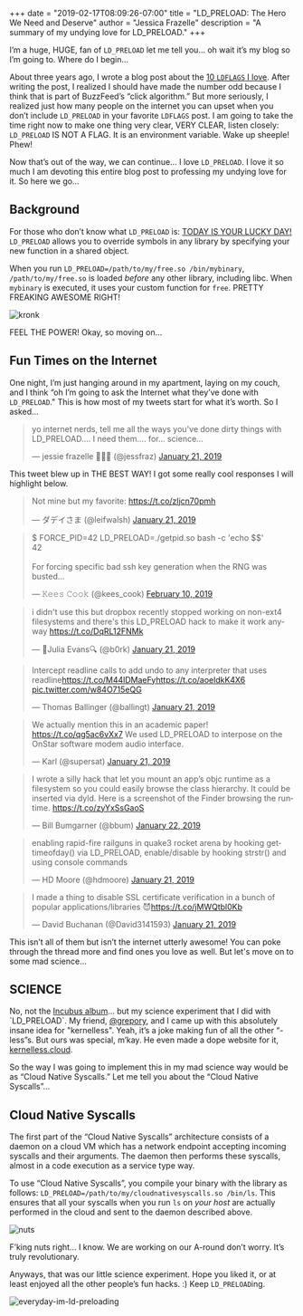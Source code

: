 +++
date = "2019-02-17T08:09:26-07:00"
title = "LD_PRELOAD: The Hero We Need and Deserve"
author = "Jessica Frazelle"
description = "A summary of my undying love for LD_PRELOAD."
+++

I’m a huge, HUGE, fan of `LD_PRELOAD` let me tell you… oh wait it’s my blog so I’m going to. Where do I begin…

About three years ago, I wrote a blog post about the 
[10 `LDFLAGS` I love](https://blog.jessfraz.com/post/top-10-favorite-ldflags/). 
After writing the post, I realized I should have made the number odd because I think that is part 
of BuzzFeed’s “click algorithm.” But more seriously, I realized just how many people on the internet you 
can upset when you don’t include `LD_PRELOAD` in your favorite `LDFLAGS` post. I am going to take the time right 
now to make one thing very clear, VERY CLEAR, listen closely:  `LD_PRELOAD` IS NOT A FLAG. 
It is an environment variable. Wake up sheeple! Phew! 

Now that’s out of the way, we can continue… I love `LD_PRELOAD`. I love it so much I am devoting this 
entire blog post to professing my undying love for it. So here we go…


## Background

For those who don’t know what `LD_PRELOAD` is: [TODAY IS YOUR LUCKY DAY!](https://xkcd.com/1053/)
`LD_PRELOAD` allows you to override symbols in any library by specifying your new function in a shared object.

When you run `LD_PRELOAD=/path/to/my/free.so /bin/mybinary`, `/path/to/my/free.so` is loaded 
*before* any other library, including libc. When `mybinary` is executed, it uses your custom function for `free`. 
PRETTY FREAKING AWESOME RIGHT! 


![kronk](/img/kronk.gif)


FEEL THE POWER! Okay, so moving on…


## Fun Times on the Internet

One night, I’m just hanging around in my apartment, laying on my couch, and I think 
“oh I’m going to ask the Internet what they’ve done with `LD_PRELOAD`." This is how most of my tweets start 
for what it’s worth. So I asked…


<blockquote class="twitter-tweet" data-lang="en"><p lang="en" dir="ltr">yo internet nerds, tell me all the ways you&#39;ve done dirty things with LD_PRELOAD.... I need them.... for... science...</p>&mdash; jessie frazelle 👩🏼‍🚀 (@jessfraz) <a href="https://twitter.com/jessfraz/status/1087468414707343362?ref_src=twsrc%5Etfw">January 21, 2019</a></blockquote>
<script async src="https://platform.twitter.com/widgets.js" charset="utf-8"></script>


This tweet blew up in THE BEST WAY! I got some really cool responses I will highlight below.

<blockquote class="twitter-tweet" data-conversation="none" data-lang="en"><p lang="en" dir="ltr">Not mine but my favorite: <a href="https://t.co/zljcn70pmh">https://t.co/zljcn70pmh</a></p>&mdash; ダデイさま (@leifwalsh) <a href="https://twitter.com/leifwalsh/status/1087496833058914304?ref_src=twsrc%5Etfw">January 21, 2019</a></blockquote>
<script async src="https://platform.twitter.com/widgets.js" charset="utf-8"></script>


<blockquote class="twitter-tweet" data-conversation="none" data-lang="en"><p lang="en" dir="ltr">$ FORCE_PID=42 LD_PRELOAD=./getpid.so bash -c &#39;echo $$&#39;<br>42<br><br>For forcing specific bad ssh key generation when the RNG was busted...</p>&mdash; 𝙺𝚎𝚎𝚜 𝙲𝚘𝚘𝚔 (@kees_cook) <a href="https://twitter.com/kees_cook/status/1094391729422123008?ref_src=twsrc%5Etfw">February 10, 2019</a></blockquote>
<script async src="https://platform.twitter.com/widgets.js" charset="utf-8"></script>

<blockquote class="twitter-tweet" data-conversation="none" data-lang="en"><p lang="en" dir="ltr">i didn&#39;t use this but dropbox recently stopped working on non-ext4 filesystems and there&#39;s this LD_PRELOAD hack to make it work anyway <a href="https://t.co/DqRL12FNMk">https://t.co/DqRL12FNMk</a></p>&mdash; 🔎Julia Evans🔍 (@b0rk) <a href="https://twitter.com/b0rk/status/1087478518534098945?ref_src=twsrc%5Etfw">January 21, 2019</a></blockquote>
<script async src="https://platform.twitter.com/widgets.js" charset="utf-8"></script>

<blockquote class="twitter-tweet" data-conversation="none" data-lang="en"><p lang="en" dir="ltr">Intercept readline calls to add undo to any interpreter that uses readline<a href="https://t.co/M44lDMaeFy">https://t.co/M44lDMaeFy</a><a href="https://t.co/aoeldkK4X6">https://t.co/aoeldkK4X6</a> <a href="https://t.co/w84O715eQG">pic.twitter.com/w84O715eQG</a></p>&mdash; Thomas Ballinger (@ballingt) <a href="https://twitter.com/ballingt/status/1087473790227951616?ref_src=twsrc%5Etfw">January 21, 2019</a></blockquote>
<script async src="https://platform.twitter.com/widgets.js" charset="utf-8"></script>

<blockquote class="twitter-tweet" data-conversation="none" data-lang="en"><p lang="en" dir="ltr">We actually mention this in an academic paper! <a href="https://t.co/qg5ac6vXx7">https://t.co/qg5ac6vXx7</a> We used LD_PRELOAD to interpose on the OnStar software modem audio interface.</p>&mdash; Karl (@supersat) <a href="https://twitter.com/supersat/status/1087472112611282945?ref_src=twsrc%5Etfw">January 21, 2019</a></blockquote>
<script async src="https://platform.twitter.com/widgets.js" charset="utf-8"></script>

<blockquote class="twitter-tweet" data-conversation="none" data-lang="en"><p lang="en" dir="ltr">I wrote a silly hack that let you mount an app’s objc runtime as a filesystem so you could easily browse the class hierarchy.  It could be inserted via dyld. Here is a screenshot of the Finder browsing the runtime. <a href="https://t.co/zyYxSsGaoS">https://t.co/zyYxSsGaoS</a></p>&mdash; Bill Bumgarner (@bbum) <a href="https://twitter.com/bbum/status/1087556645473796096?ref_src=twsrc%5Etfw">January 22, 2019</a></blockquote>
<script async src="https://platform.twitter.com/widgets.js" charset="utf-8"></script>

<blockquote class="twitter-tweet" data-conversation="none" data-lang="en"><p lang="en" dir="ltr">enabling rapid-fire railguns in quake3 rocket arena by hooking gettimeofday() via LD_PRELOAD, enable/disable by hooking strstr() and using console commands</p>&mdash; HD Moore (@hdmoore) <a href="https://twitter.com/hdmoore/status/1087470884896628737?ref_src=twsrc%5Etfw">January 21, 2019</a></blockquote>
<script async src="https://platform.twitter.com/widgets.js" charset="utf-8"></script>


<blockquote class="twitter-tweet" data-conversation="none" data-lang="en"><p lang="en" dir="ltr">I made a thing to disable SSL certificate verification in a bunch of popular applications/libraries 😈<a href="https://t.co/jMWQtbl0Kb">https://t.co/jMWQtbl0Kb</a></p>&mdash; Dаvіd Вucһаnаn (@David3141593) <a href="https://twitter.com/David3141593/status/1087469585798959105?ref_src=twsrc%5Etfw">January 21, 2019</a></blockquote>
<script async src="https://platform.twitter.com/widgets.js" charset="utf-8"></script>




This isn’t all of them but isn’t the internet utterly awesome! You can poke through the thread 
more and find ones you love as well. But let's move on to some mad science...




## SCIENCE

No, not the [Incubus album](https://en.wikipedia.org/wiki/S.C.I.E.N.C.E.)… 
but my science experiment that I did with `LD_PRELOAD`. My friend, [@grepory](https://twitter.com/grepory), 
and I came up with this absolutely insane idea for "kernelless". Yeah, it’s a joke making fun of all the other 
“-less”s. But ours was special, m’kay. He even made a dope website for it, [kernelless.cloud](http://kernelless.cloud/). 

So the way I was going to implement this in my mad science way would be as “Cloud Native Syscalls.” 
Let me tell you about the “Cloud Native Syscalls”…


## Cloud Native Syscalls

The first part of the “Cloud Native Syscalls” architecture consists of a daemon on a cloud VM 
which has a network endpoint accepting incoming syscalls and their arguments. 
The daemon then performs these syscalls, almost in a code execution as a service type way.

To use “Cloud Native Syscalls”, you compile your binary with the library as follows: 
`LD_PRELOAD=/path/to/my/cloudnativesyscalls.so /bin/ls`. This ensures that all your syscalls when you run `ls` 
on *your host* are actually performed in the cloud and sent to the daemon described above.


![nuts](/img/nuts.gif)


F’king nuts right… I know. We are working on our A-round don’t worry. It’s truly revolutionary.

Anyways, that was our little science experiment. Hope you liked it, or at least enjoyed all the other people’s 
fun hacks. :) Keep `LD_PRELOAD`ing.


![everyday-im-ld-preloading](/img/everyday-im-ld-preloading.jpg)

